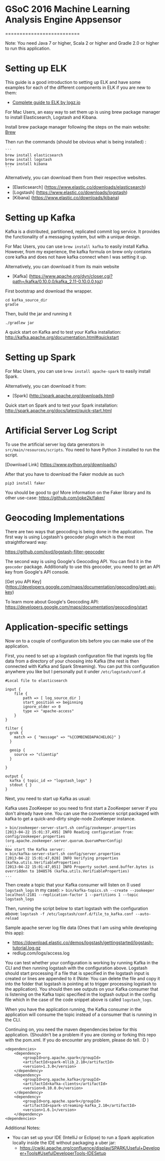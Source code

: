# GSoC 2016 Machine Learning Analysis Engine Appsensor

==========================

Note: You need Java 7 or higher, Scala 2 or higher and Gradle 2.0 or higher to run this application.

# Setting up ELK 

This guide is a good introduction to setting up ELK and have some examples for each of the different components in ELK 
if you are new to them:
* [Complete guide to ELK by logz.io](http://logz.io/learn/complete-guide-elk-stack/)
	
For Mac Users, an easy way to set them up is using brew package manager to install Elasticsearch, Logstash and Kibana.

Install brew package manager following the steps on the main website: [Brew](http://brew.sh/)

Then run the commands (should be obvious what is being installed) :

	```
	brew install elasticsearch
	brew install logstash
	brew install kibana
	```

Alternatively, you can download them from their respective websites.
* [Elasticsearch] (https://www.elastic.co/downloads/elasticsearch)
* [Logstash] (https://www.elastic.co/downloads/logstash)
* [Kibana] (https://www.elastic.co/downloads/kibana)
	
# Setting up Kafka
Kafka is a distributed, partitioned, replicated commit log service. It provides the functionality of a messaging 
system, but with a unique design.

For Mac Users, you can use ```brew install kafka``` to easily install Kafka. However, from my experience, the kafka formula on 
brew only contains core kafka and does not have kafka connect when I was setting it up.

Alternatively, you can download it from its main website
* [Kafka] (https://www.apache.org/dyn/closer.cgi?path=/kafka/0.10.0.0/kafka_2.11-0.10.0.0.tgz)

First bootstrap and download the wrapper.

```
cd kafka_source_dir
gradle
```

Then, build the jar and running it

```./gradlew jar```  

A quick start on Kafka and to test your Kafka installation:
http://kafka.apache.org/documentation.html#quickstart

# Setting up Spark

For Mac Users, you can use ```brew install apache-spark``` to easily install Spark.

Alternatively, you can download it from: 
* [Spark] (http://spark.apache.org/downloads.html)

Quick start on Spark and to test your Spark installation:
http://spark.apache.org/docs/latest/quick-start.html

# Artificial Server Log Script

To use the artificial server log data generators in ```src/main/resources/scripts```. You need to have Python 3 installed to run the script. 

[Download Link] (https://www.python.org/downloads/)

After that you have to download the Faker module as such

```pip3 install faker```

You should be good to go! More information on the Faker library and its other use-case: https://github.com/joke2k/faker/

# Geocoding Implementations

There are two ways that geocoding is being done in the application. The first way is using Logstash's geocoder plugin which is the most straightforward way:

https://github.com/jsvd/logstash-filter-geocoder

The second way is using Google's Geocoding API. You can find it in the ```geocoder``` package. Additionally to use this geocoder, you need to get an API key from Google's API console. 

[Get you API Key] (https://developers.google.com/maps/documentation/geocoding/get-api-key)

To learn more about Google's Geocoding API: https://developers.google.com/maps/documentation/geocoding/start

# Application-specific settings

Now on to a couple of configuration bits before you can make use of the application. 

First, you need to set up a logstash configuration file that ingests log file data from a directory of your choosing into Kafka (the rest is then connected with Kafka and Spark Streaming). You can put this configuration anywhere you like but I personally put it under ```/etc/logstash/conf.d```

```
#Local file to elasticsearch

input {
    file {
        path => [ log_source_dir ]
        start_position => beginning 
        ignore_older => 0 
        type => "apache-access"
    }
}

filter {
  grok {
    match => { "message" => "%{COMBINEDAPACHELOG}" }
  }

  geoip {
    source => "clientip"
  }

}

output {
  kafka { topic_id => "logstash_logs" }
  stdout { }
}
```

Next, you need to start up Kafka as usual:

Kafka uses ZooKeeper so you need to first start a ZooKeeper server if you don't already have one. You can use the convenience script packaged with kafka to get a quick-and-dirty single-node ZooKeeper instance.

```
> bin/zookeeper-server-start.sh config/zookeeper.properties
[2013-04-22 15:01:37,495] INFO Reading configuration from: config/zookeeper.properties (org.apache.zookeeper.server.quorum.QuorumPeerConfig)
...
Now start the Kafka server:
> bin/kafka-server-start.sh config/server.properties
[2013-04-22 15:01:47,028] INFO Verifying properties (kafka.utils.VerifiableProperties)
[2013-04-22 15:01:47,051] INFO Property socket.send.buffer.bytes is overridden to 1048576 (kafka.utils.VerifiableProperties)
...
```

Then create a topic that your Kafka consumer will listen on (I used ```logstash_logs``` in my case):
```> bin/kafka-topics.sh --create --zookeeper localhost:2181 --replication-factor 1 --partitions 1 --topic logstash_logs```

Then, running the script below to start logstash with the configuration above:
```logstash -f /etc/logstash/conf.d/file_to_kafka.conf --auto-reload```

Sample apache server log file data (Ones that I am using while developing this app):
* https://download.elastic.co/demos/logstash/gettingstarted/logstash-tutorial.log.gz
* redlug.com/logs/access.log

You can test whether your configuration is working by running Kafka in the CLI and then running logstash with the configuration above. Logstash should start processing if a file that is specified in the logstash input is created or lines are appended to it (Note: You can delete the file and copy it into the folder that logstash is pointing at to trigger processing logstash to the application). You should then see outputs on your Kafka consumer that is listening on the Kafka topic specified in the logtash output in the config file which in the case of the code snippet above is called ```logstash_logs```.

When you have the application running, the Kafka consumer in the application will consume the topic instead of a consumer that is running in the CLI.

Continuing on, you need the maven dependencies below for this application. (Shouldn't be a problem if you are cloning or forking this repo with the pom.xml. If you do encounter any problem, please do tell. :D )

```
<dependencies>
	<dependency>
	    <groupId>org.apache.spark</groupId>
	    <artifactId>spark-mllib_2.10</artifactId>
	    <version>1.3.0</version>
	</dependency>
	<dependency>
	    <groupId>org.apache.kafka</groupId>
	    <artifactId>kafka-clients</artifactId>
	    <version>0.10.0.0</version>
	</dependency>
	<dependency>
	    <groupId>org.apache.spark</groupId>
	    <artifactId>spark-streaming-kafka_2.10</artifactId>
	    <version>1.6.1</version>
	</dependency>
<dependencies>
```

Additional Notes:
- You can set up your IDE (IntelliJ or Eclipse) to run a Spark application locally inside the IDE without packaging a uber jar:
	* https://cwiki.apache.org/confluence/display/SPARK/Useful+Developer+Tools#UsefulDeveloperTools-IDESetup








	
